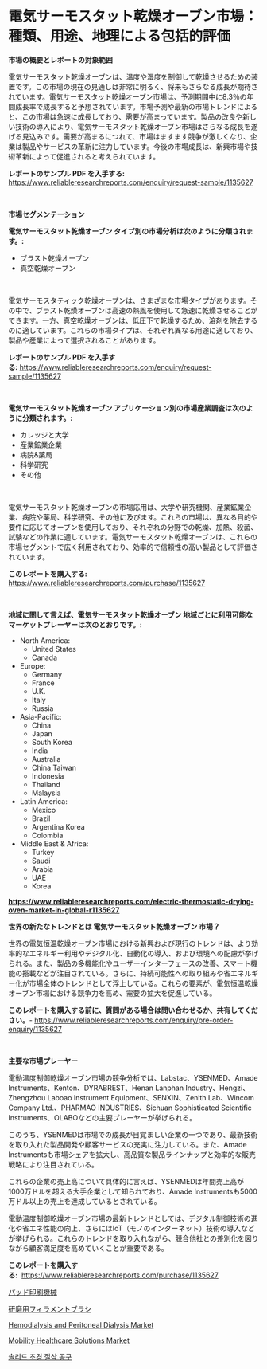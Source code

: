 <p><h1>電気サーモスタット乾燥オーブン市場：種類、用途、地理による包括的評価</h1></p><p><strong>市場の概要とレポートの対象範囲</strong></p>
<p><p>電気サーモスタット乾燥オーブンは、温度や湿度を制御して乾燥させるための装置です。この市場の現在の見通しは非常に明るく、将来もさらなる成長が期待されています。電気サーモスタット乾燥オーブン市場は、予測期間中に8.3％の年間成長率で成長すると予想されています。市場予測や最新の市場トレンドによると、この市場は急速に成長しており、需要が高まっています。製品の改良や新しい技術の導入により、電気サーモスタット乾燥オーブン市場はさらなる成長を遂げる見込みです。需要が高まるにつれて、市場はますます競争が激しくなり、企業は製品やサービスの革新に注力しています。今後の市場成長は、新興市場や技術革新によって促進されると考えられています。</p></p>
<p><strong>レポートのサンプル PDF を入手する:</strong> <a href="https://www.reliableresearchreports.com/enquiry/request-sample/1135627">https://www.reliableresearchreports.com/enquiry/request-sample/1135627</a></p>
<p>&nbsp;</p>
<p><strong>市場セグメンテーション</strong></p>
<p><strong>電気サーモスタット乾燥オーブン タイプ別の市場分析は次のように分類されます。:</strong></p>
<p><ul><li>ブラスト乾燥オーブン</li><li>真空乾燥オーブン</li></ul></p>
<p>&nbsp;</p>
<p><p>電気サーモスタティック乾燥オーブンは、さまざまな市場タイプがあります。その中で、ブラスト乾燥オーブンは高速の熱風を使用して急速に乾燥させることができます。一方、真空乾燥オーブンは、低圧下で乾燥するため、溶剤を除去するのに適しています。これらの市場タイプは、それぞれ異なる用途に適しており、製品や産業によって選択されることがあります。</p></p>
<p><strong>レポートのサンプル PDF を入手する:</strong>&nbsp;<a href="https://www.reliableresearchreports.com/enquiry/request-sample/1135627">https://www.reliableresearchreports.com/enquiry/request-sample/1135627</a></p>
<p>&nbsp;</p>
<p><strong> 電気サーモスタット乾燥オーブン アプリケーション別の市場産業調査は次のように分類されます。:</strong></p>
<p><ul><li>カレッジと大学</li><li>産業鉱業企業</li><li>病院&薬局</li><li>科学研究</li><li>その他</li></ul></p>
<p>&nbsp;</p>
<p><p>電気サーモスタット乾燥オーブンの市場応用は、大学や研究機関、産業鉱業企業、病院や薬局、科学研究、その他に及びます。これらの市場は、異なる目的や要件に応じてオーブンを使用しており、それぞれの分野での乾燥、加熱、殺菌、試験などの作業に適しています。電気サーモスタット乾燥オーブンは、これらの市場セグメントで広く利用されており、効率的で信頼性の高い製品として評価されています。</p></p>
<p><strong>このレポートを購入する:</strong>&nbsp; <a href="https://www.reliableresearchreports.com/purchase/1135627">https://www.reliableresearchreports.com/purchase/1135627</a></p>
<p>&nbsp;</p>
<p><strong>地域に関して言えば、電気サーモスタット乾燥オーブン 地域ごとに利用可能なマーケットプレーヤーは次のとおりです。:</strong></p>
<p><ul>
    <li>
        North America:
        <ul>
            <li>United States</li>
            <li>Canada</li>
        </ul>
    </li>
    <li>
        Europe:
        <ul>
            <li>Germany</li>
            <li>France</li>
            <li>U.K.</li>
            <li>Italy</li>
            <li>Russia</li>
        </ul>
    </li>
    <li>
        Asia-Pacific:
        <ul>
            <li>China</li>
            <li>Japan</li>
            <li>South Korea</li>
            <li>India</li>
            <li>Australia</li>
            <li>China Taiwan</li>
            <li>Indonesia</li>
            <li>Thailand</li>
            <li>Malaysia</li>
        </ul>
    </li>
    <li>
        Latin America:
        <ul>
            <li>Mexico</li>
            <li>Brazil</li>
            <li>Argentina Korea</li>
            <li>Colombia</li>
        </ul>
    </li>
    <li>
        Middle East & Africa:
        <ul>
            <li>Turkey</li>
            <li>Saudi</li>
            <li>Arabia</li>
            <li>UAE</li>
            <li>Korea</li>
        </ul>
    </li>
    </ul></p>
<p><strong><a href="https://www.reliableresearchreports.com/electric-thermostatic-drying-oven-market-in-global-r1135627">https://www.reliableresearchreports.com/electric-thermostatic-drying-oven-market-in-global-r1135627</a></strong>&nbsp;</p>
<p><strong>世界の新たなトレンドとは 電気サーモスタット乾燥オーブン 市場？</strong></p>
<p><p>世界の電気恒温乾燥オーブン市場における新興および現行のトレンドは、より効率的なエネルギー利用やデジタル化、自動化の導入、および環境への配慮が挙げられる。また、製品の多機能化やユーザーインターフェースの改善、スマート機能の搭載などが注目されている。さらに、持続可能性への取り組みや省エネルギー化が市場全体のトレンドとして浮上している。これらの要素が、電気恒温乾燥オーブン市場における競争力を高め、需要の拡大を促進している。</p></p>
<p><strong>このレポートを購入する前に、質問がある場合は問い合わせるか、共有してください。</strong>- <a href="https://www.reliableresearchreports.com/enquiry/pre-order-enquiry/1135627">https://www.reliableresearchreports.com/enquiry/pre-order-enquiry/1135627</a></p>
<p>&nbsp;</p>
<p><strong>主要な市場プレーヤー</strong></p>
<p><p>電動温度制御乾燥オーブン市場の競争分析では、Labstac、YSENMED、Amade Instruments、Kenton、DYRABREST、Henan Lanphan Industry、Hengzi、Zhengzhou Laboao Instrument Equipment、SENXIN、Zenith Lab、Wincom Company Ltd.、PHARMAO INDUSTRIES、Sichuan Sophisticated Scientific Instruments、OLABOなどの主要プレーヤーが挙げられる。</p><p>このうち、YSENMEDは市場での成長が目覚ましい企業の一つであり、最新技術を取り入れた製品開発や顧客サービスの充実に注力している。また、Amade Instrumentsも市場シェアを拡大し、高品質な製品ラインナップと効率的な販売戦略により注目されている。</p><p>これらの企業の売上高について具体的に言えば、YSENMEDは年間売上高が1000万ドルを超える大手企業として知られており、Amade Instrumentsも5000万ドル以上の売上を達成しているとされている。</p><p>電動温度制御乾燥オーブン市場の最新トレンドとしては、デジタル制御技術の進化や省エネ性能の向上、さらにはIoT（モノのインターネット）技術の導入などが挙げられる。これらのトレンドを取り入れながら、競合他社との差別化を図りながら顧客満足度を高めていくことが重要である。</p></p>
<p><strong>このレポートを購入する:</strong>&nbsp;&nbsp;<a href="https://www.reliableresearchreports.com/purchase/1135627">https://www.reliableresearchreports.com/purchase/1135627</a></p>
<p><p><a href="https://medium.com/@gordonilbrtck0879367/%E3%83%91%E3%83%83%E3%83%89%E3%83%97%E3%83%AA%E3%83%B3%E3%83%88%E6%A9%9F%E6%A2%B0%E5%B8%82%E5%A0%B4%E3%81%AE%E8%A6%8F%E6%A8%A1%E3%81%8C-%E3%82%B0%E3%83%AD%E3%83%BC%E3%83%90%E3%83%AB%E7%94%A3%E6%A5%AD%E3%81%AB%E3%81%8A%E3%81%91%E3%82%8B%E6%9C%80%E9%81%A9%E3%81%AA%E3%83%9E%E3%83%BC%E3%82%B1%E3%83%86%E3%82%A3%E3%83%B3%E3%82%B0%E3%83%81%E3%83%A3%E3%83%8D%E3%83%AB%E3%82%92%E7%A4%BA%E3%81%97%E3%81%A6%E3%81%84%E3%81%BE%E3%81%99-cd2108aa3975">パッド印刷機械</a></p><p><a href="https://github.com/dzy793153605/Market-Research-Report-List-1/blob/main/689326326602.md">研磨用フィラメントブラシ</a></p><p><a href="https://www.linkedin.com/pulse/hemodialysis-peritoneal-dialysis-market-size-outlook-forecast-lylpf?trackingId=MwlCJaLh%2BnSxQtZIPexsRg%3D%3D">Hemodialysis and Peritoneal Dialysis Market</a></p><p><a href="https://www.linkedin.com/pulse/mobility-healthcare-solutions-market-analysis-its-cagr-segmentation-2wzbf?trackingId=JbnE%2FaTeTd1%2F0VUdD%2BZbvg%3D%3D">Mobility Healthcare Solutions Market</a></p><p><a href="https://medium.com/@ineskuvalis/%EA%B3%A0%EC%B2%B4-%EC%B9%B4%EB%B0%94%EC%9D%B4%EB%93%9C-%EC%A0%88%EC%82%AD-%EB%8F%84%EA%B5%AC-%EC%8B%9C%EC%9E%A5-%EB%B6%84%EC%84%9D-cagr-%EC%8B%9C%EC%9E%A5-%EC%84%B8%EB%B6%84%ED%99%94-%EB%B0%8F-%EA%B8%80%EB%A1%9C%EB%B2%8C-%EC%82%B0%EC%97%85-%EA%B0%9C%EC%9A%94-7a95b6568050">솔리드 초경 절삭 공구</a></p></p>